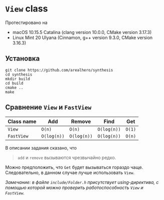 # `View` class

Протестировано на
* macOS 10.15.5 Catalina (clang version 10.0.0, CMake version 3.17.3)
* Linux Mint 20 Ulyana (Cinnamon, g++ version 9.3.0, CMake version 3.16.3)

## Установка

```shell script
git clone https://github.com/arealhero/synthesis
cd synthesis
mkdir build
cd build
cmake ..
make
```

## Сравнение `View` и `FastView`

| Class name | Add         | Remove      | Find        | Get    |
|------------|-------------|-------------|-------------|--------|
| `View`     | `O(n)`      | `O(n)`      | `O(log(n))` | `O(1)` |
| `FastView` | `O(log(n))` | `O(log(n))` | `O(log(n))` | `O(n)` |

В описании задания сказано, что

> `add` и `remove` вызываются чрезвычайно редко.

Можно предположить, что `Get` будет вызываться гораздо чаще. Следовательно, в данном случае лучше использовать `View`.

_Замечание: в файле `include/Folder.h` присутствует using-директива, с помощью которой можно проверить работоспособность `View` и `FastView`._
